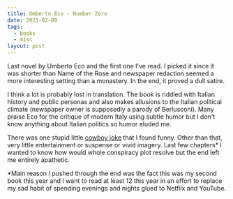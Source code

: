 ```yaml
---
title: Umberto Eco - Number Zero
date: 2021-02-09
tags:
  - books
  - misc
layout: post
---
```


Last novel by Umberto Eco and the first one I've read. I picked it since it was shorter than Name of the Rose and newspaper redaction seemed a more interesting setting than a monastery. In the end, it proved a dull satire.

I think a lot is probably lost in translation. The book is riddled with Italian history and public personas and also makes allusions to the Italian political climate (newspaper owner is supposedly a parody of Berlusconi). Many praise Eco for the critique of modern Italy using subtle humor but I don't know anything about Italian politics so humor eluded me.

There was one stupid little [cowboy joke](https://www.goodreads.com/work/quotes/43821235-numero-zero) that I found funny. Other than that, very little entertainment or suspense or vivid imagery. Last few chapters* I wanted to know how would whole conspiracy plot resolve but the end left me entirely apathetic.

*Main reason I pushed through the end was the fact this was my second book this year and I want to read at least 12 this year in an effort to replace my sad habit of spending evenings and nights glued to Netflix and YouTube.
